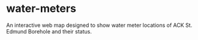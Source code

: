 # water-meters
An interactive web map designed to show water meter locations of ACK St. Edmund Borehole and their status.
